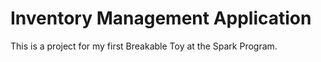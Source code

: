# Inventory Management Application
This is a project for my first Breakable Toy at the Spark Program.
